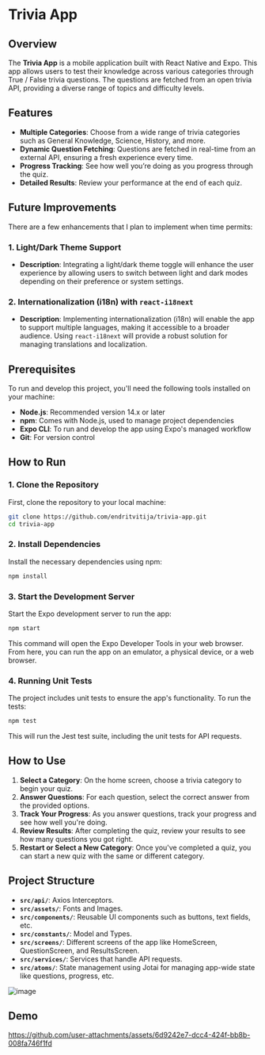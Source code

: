 # Trivia App

## Overview

The **Trivia App** is a mobile application built with React Native and Expo. This app allows users to test their knowledge across various categories through True / False trivia questions. The questions are fetched from an open trivia API, providing a diverse range of topics and difficulty levels.

## Features

- **Multiple Categories**: Choose from a wide range of trivia categories such as General Knowledge, Science, History, and more.
- **Dynamic Question Fetching**: Questions are fetched in real-time from an external API, ensuring a fresh experience every time.
- **Progress Tracking**: See how well you’re doing as you progress through the quiz.
- **Detailed Results**: Review your performance at the end of each quiz.

## Future Improvements

There are a few enhancements that I plan to implement when time permits:

### 1. **Light/Dark Theme Support**
   - **Description**: Integrating a light/dark theme toggle will enhance the user experience by allowing users to switch between light and dark modes depending on their preference or system settings.

### 2. **Internationalization (i18n) with `react-i18next`**
   - **Description**: Implementing internationalization (i18n) will enable the app to support multiple languages, making it accessible to a broader audience. Using `react-i18next` will provide a robust solution for managing translations and localization.

## Prerequisites

To run and develop this project, you'll need the following tools installed on your machine:

- **Node.js**: Recommended version 14.x or later
- **npm**: Comes with Node.js, used to manage project dependencies
- **Expo CLI**: To run and develop the app using Expo's managed workflow
- **Git**: For version control

## How to Run

### 1. Clone the Repository

First, clone the repository to your local machine:

```bash
git clone https://github.com/endritvitija/trivia-app.git
cd trivia-app
```

### 2. Install Dependencies

Install the necessary dependencies using npm:

```bash
npm install
```

### 3. Start the Development Server

Start the Expo development server to run the app:

```bash
npm start
```

This command will open the Expo Developer Tools in your web browser. From here, you can run the app on an emulator, a physical device, or a web browser.

### 4. Running Unit Tests

The project includes unit tests to ensure the app's functionality. To run the tests:

```bash
npm test
```

This will run the Jest test suite, including the unit tests for API requests.

## How to Use

1. **Select a Category**: On the home screen, choose a trivia category to begin your quiz.
2. **Answer Questions**: For each question, select the correct answer from the provided options.
3. **Track Your Progress**: As you answer questions, track your progress and see how well you're doing.
4. **Review Results**: After completing the quiz, review your results to see how many questions you got right.
5. **Restart or Select a New Category**: Once you've completed a quiz, you can start a new quiz with the same or different category.

## Project Structure

- **`src/api/`**: Axios Interceptors.
- **`src/assets/`**: Fonts and Images.
- **`src/components/`**: Reusable UI components such as buttons, text fields, etc.
- **`src/constants/`**: Model and Types.
- **`src/screens/`**: Different screens of the app like HomeScreen, QuestionScreen, and ResultsScreen.
- **`src/services/`**: Services that handle API requests.
- **`src/atoms/`**: State management using Jotai for managing app-wide state like questions, progress, etc.

![image](https://github.com/user-attachments/assets/6b2e974b-5aa4-4b83-a275-23e3ebc12979)


## Demo
https://github.com/user-attachments/assets/6d9242e7-dcc4-424f-bb8b-008fa746f1fd
